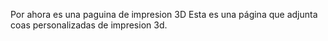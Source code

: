 Por ahora es una paguina de impresion 3D
Esta es una página que adjunta coas personalizadas de impresion 3d.

